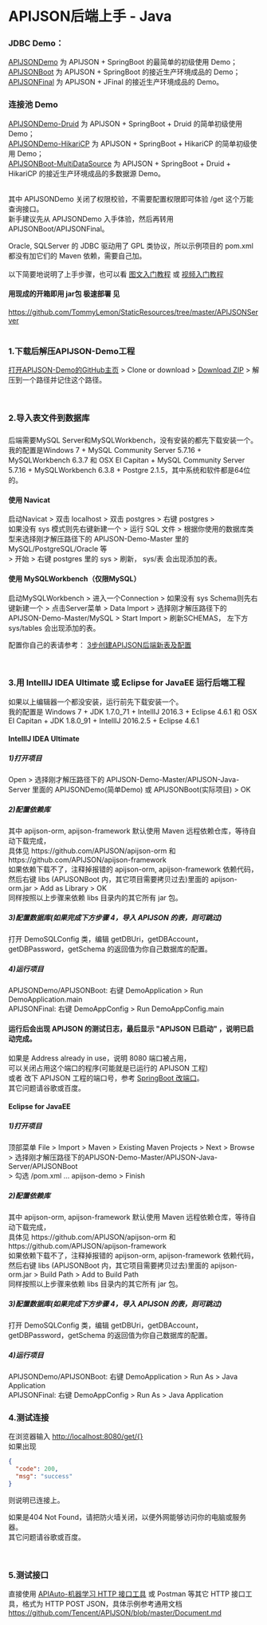 # APIJSON后端上手 - Java
### JDBC Demo：
[APIJSONDemo](https://github.com/APIJSON/APIJSON-Demo/tree/master/APIJSON-Java-Server/APIJSONDemo) 为 APIJSON + SpringBoot 的最简单的初级使用 Demo；<br />
[APIJSONBoot](https://github.com/APIJSON/APIJSON-Demo/tree/master/APIJSON-Java-Server/APIJSONBoot) 为 APIJSON + SpringBoot 的接近生产环境成品的 Demo；<br />
[APIJSONFinal](https://github.com/APIJSON/APIJSON-Demo/tree/master/APIJSON-Java-Server/APIJSONFinal) 为 APIJSON + JFinal  的接近生产环境成品的 Demo。<br />

### 连接池 Demo
[APIJSONDemo-Druid](https://github.com/APIJSON/APIJSON-Demo/tree/master/APIJSON-Java-Server/APIJSONDemo-Druid) 为 APIJSON + SpringBoot + Druid 的简单初级使用 Demo；<br />
[APIJSONDemo-HikariCP](https://github.com/APIJSON/APIJSON-Demo/tree/master/APIJSON-Java-Server/APIJSONDemo-HikariCP) 为 APIJSON + SpringBoot + HikariCP 的简单初级使用 Demo；<br />
[APIJSONBoot-MultiDataSource](https://github.com/APIJSON/APIJSON-Demo/tree/master/APIJSON-Java-Server/APIJSONBoot-MultiDataSource) 为 APIJSON + SpringBoot + Druid + HikariCP 的接近生产环境成品的多数据源 Demo。<br />

<br />
其中 APIJSONDemo 关闭了权限校验，不需要配置权限即可体验 /get 这个万能查询接口。<br />
新手建议先从 APIJSONDemo 入手体验，然后再转用 APIJSONBoot/APIJSONFinal。

Oracle, SQLServer 的 JDBC 驱动用了 GPL 类协议，所以示例项目的 pom.xml 都没有加它们的 Maven 依赖，需要自己加。<br />
<br />
以下简要地说明了上手步骤，也可以看 [图文入门教程](https://github.com/Tencent/APIJSON/blob/master/%E8%AF%A6%E7%BB%86%E7%9A%84%E8%AF%B4%E6%98%8E%E6%96%87%E6%A1%A3.md) 或 [视频入门教程](https://space.bilibili.com/39652511)


#### 用现成的开箱即用 jar包 极速部署 见
https://github.com/TommyLemon/StaticResources/tree/master/APIJSONServer
<br />
<br />

### 1.下载后解压APIJSON-Demo工程

[打开APIJSON-Demo的GitHub主页](https://github.com/APIJSON/APIJSON-Demo) &gt; Clone or download &gt; [Download ZIP](https://github.com/APIJSON/APIJSON-Demo/archive/master.zip) &gt; 解压到一个路径并记住这个路径。


<br />

### 2.导入表文件到数据库<h3/>

后端需要MySQL Server和MySQLWorkbench，没有安装的都先下载安装一个。<br />
我的配置是Windows 7 + MySQL Community Server 5.7.16 + MySQLWorkbench 6.3.7 和 OSX EI Capitan + MySQL Community Server 5.7.16 + MySQLWorkbench 6.3.8 + Postgre 2.1.5，其中系统和软件都是64位的。

#### 使用 Navicat
启动Navicat &gt; 双击 localhost &gt; 双击 postgres &gt; 右键 postgres &gt; <br /> 如果没有 sys 模式则先右键新建一个 &gt; 运行 SQL 文件 &gt; 根据你使用的数据库类型来选择刚才解压路径下的 APIJSON-Demo-Master 里的 MySQL/PostgreSQL/Oracle 等 <br />
&gt; 开始 &gt; 右键 postgres 里的 sys &gt; 刷新， sys/表 会出现添加的表。

#### 使用 MySQLWorkbench（仅限MySQL）
启动MySQLWorkbench &gt; 进入一个Connection &gt; 如果没有 sys Schema则先右键新建一个 &gt; 点击Server菜单 &gt; Data Import &gt; 选择刚才解压路径下的APIJSON-Demo-Master/MySQL &gt; Start Import &gt; 刷新SCHEMAS， 左下方 sys/tables 会出现添加的表。

配置你自己的表请参考：
[3步创建APIJSON后端新表及配置](https://my.oschina.net/tommylemon/blog/889074)

<br />

### 3.用 IntellIJ IDEA Ultimate 或 Eclipse for JavaEE 运行后端工程

如果以上编辑器一个都没安装，运行前先下载安装一个。<br />
我的配置是 Windows 7 + JDK 1.7.0_71 + IntellIJ 2016.3 + Eclipse 4.6.1 和 OSX EI Capitan + JDK 1.8.0_91 + IntellIJ 2016.2.5 + Eclipse 4.6.1


#### IntellIJ IDEA Ultimate

<h5>1)打开项目</h5>
Open > 选择刚才解压路径下的 APIJSON-Demo-Master/APIJSON-Java-Server 里面的 APIJSONDemo(简单Demo) 或 APIJSONBoot(实际项目) > OK

<h5>2)配置依赖库 </h5>
其中 apijson-orm, apijson-framework 默认使用 Maven 远程依赖仓库，等待自动下载完成， <br />
具体见 https://github.com/APIJSON/apijson-orm 和 https://github.com/APIJSON/apijson-framework <br />
如果依赖下载不了，注释掉报错的 apijson-orm, apijson-framework 依赖代码， <br />
然后右键 libs (APIJSONBoot 内，其它项目需要拷贝过去)里面的 apijson-orm.jar > Add as Library > OK <br />
同样按照以上步骤来依赖 libs 目录内的其它所有 jar 包。 <br />

<h5>3)配置数据库(如果完成下方步骤 4，导入 APIJSON 的表，则可跳过) </h5>
打开 DemoSQLConfig 类，编辑 getDBUri，getDBAccount，getDBPassword，getSchema 的返回值为你自己数据库的配置。<br />

<h5>4)运行项目</h5>
APIJSONDemo/APIJSONBoot: 右键 DemoApplication > Run DemoApplication.main <br />
APIJSONFinal: 右键 DemoAppConfig > Run DemoAppConfig.main

<h4>运行后会出现 APIJSON 的测试日志，最后显示 "APIJSON 已启动" ，说明已启动完成。</h4>

如果是 Address already in use，说明 8080 端口被占用，<br />
可以关闭占用这个端口的程序(可能就是已运行的 APIJSON 工程) <br />
或者 改下 APIJSON 工程的端口号，参考 [SpringBoot 改端口](https://stackoverflow.com/questions/21083170/spring-boot-how-to-configure-port)。<br />
其它问题请谷歌或百度。


#### Eclipse for JavaEE

<h5>1)打开项目</h5>
顶部菜单 File > Import > Maven > Existing Maven Projects > Next > Browse <br />
> 选择刚才解压路径下的APIJSON-Demo-Master/APIJSON-Java-Server/APIJSONBoot <br />
> 勾选 /pom.xml ... apijson-demo > Finish

<h5>2)配置依赖库 </h5>
其中 apijson-orm, apijson-framework 默认使用 Maven 远程依赖仓库，等待自动下载完成， <br />
具体见 https://github.com/APIJSON/apijson-orm 和 https://github.com/APIJSON/apijson-framework <br />
如果依赖下载不了，注释掉报错的 apijson-orm, apijson-framework 依赖代码， <br />
然后右键 libs (APIJSONBoot 内，其它项目需要拷贝过去)里面的 apijson-orm.jar > Build Path > Add to Build Path <br />
同样按照以上步骤来依赖 libs 目录内的其它所有 jar 包。 <br />

<h5>3)配置数据库(如果完成下方步骤 4，导入 APIJSON 的表，则可跳过) </h5>
打开 DemoSQLConfig 类，编辑 getDBUri，getDBAccount，getDBPassword，getSchema 的返回值为你自己数据库的配置。<br />

<h5>4)运行项目</h5>
APIJSONDemo/APIJSONBoot: 右键 DemoApplication > Run As > Java Application <br />
APIJSONFinal: 右键 DemoAppConfig > Run As > Java Application

<br />

### 4.测试连接<br />
在浏览器输入 [http://localhost:8080/get/{}](http://localhost:8080/get/{}) <br />
如果出现
```json
{
  "code": 200,
  "msg": "success"
}
```
则说明已连接上。<br />

如果是404 Not Found，请把防火墙关闭，以便外网能够访问你的电脑或服务器。<br />
其它问题请谷歌或百度。

<br />


### 5.测试接口<br />
直接使用 [APIAuto-机器学习 HTTP 接口工具](http://apijson.cn/api) 或 Postman 等其它 HTTP 接口工具，格式为 HTTP POST JSON，具体示例参考通用文档 <br />
https://github.com/Tencent/APIJSON/blob/master/Document.md
<br />
